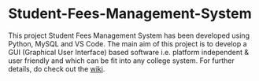 # Student-Fees-Management-System
This project Student Fees Management System has been developed using Python, MySQL and VS Code.
The main aim of this project is to develop a GUI (Graphical User Interface) based software i.e. platform independent & user friendly and which can be fit into any college system. 
For further details, do check out the [wiki](https://github.com/SDey08/Student-Fees-Management-System/wiki).
